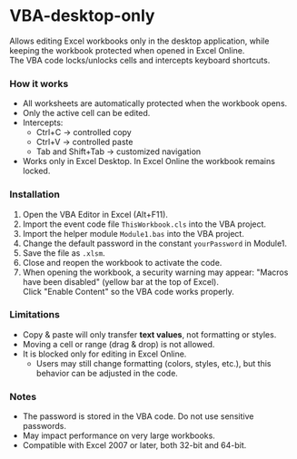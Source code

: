 # VBA-desktop-only

Allows editing Excel workbooks only in the desktop application, while keeping the workbook protected when opened in Excel Online.  
The VBA code locks/unlocks cells and intercepts keyboard shortcuts.

### How it works
- All worksheets are automatically protected when the workbook opens.
- Only the active cell can be edited.
- Intercepts:
  - Ctrl+C → controlled copy
  - Ctrl+V → controlled paste
  - Tab and Shift+Tab → customized navigation
- Works only in Excel Desktop. In Excel Online the workbook remains locked.

### Installation
1. Open the VBA Editor in Excel (Alt+F11).
2. Import the event code file `ThisWorkbook.cls` into the VBA project.
3. Import the helper module `Module1.bas` into the VBA project.
4. Change the default password in the constant `yourPassword` in Module1.
5. Save the file as `.xlsm`.
6. Close and reopen the workbook to activate the code.
7. When opening the workbook, a security warning may appear: "Macros have been disabled" (yellow bar at the top of Excel).  
   Click "Enable Content" so the VBA code works properly.


### Limitations
- Copy & paste will only transfer **text values**, not formatting or styles.
- Moving a cell or range (drag & drop) is not allowed.
- It is blocked only for editing in Excel Online.  
  - Users may still change formatting (colors, styles, etc.), but this behavior can be adjusted in the code.

### Notes
- The password is stored in the VBA code. Do not use sensitive passwords.
- May impact performance on very large workbooks.
- Compatible with Excel 2007 or later, both 32-bit and 64-bit.